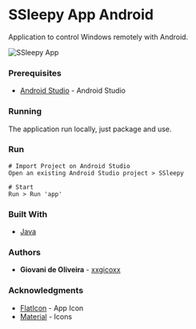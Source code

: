 # SSleepy App Android
Application to control Windows remotely with Android.

![SSleepy App](https://i.imgur.com/HhcuVFQ.jpg)

### Prerequisites
* [Android Studio](https://developer.android.com/studio/?gclid=CjwKCAjwzIH7BRAbEiwAoDxxTlrgZkmyizEw2L4qu6vmLIn4teX-87ir1-rnV_lOYI8Pfj6X65JOfBoCMBIQAvD_BwE&gclsrc=aw.ds) - Android Studio

### Running
The application run locally, just package and use.

### Run
````
# Import Project on Android Studio
Open an existing Android Studio project > SSleepy

# Start
Run > Run 'app'
````

### Built With
* [Java](https://www.java.com/pt_BR/)

### Authors
* **Giovani de Oliveira** - [xxgicoxx](https://github.com/xxgicoxx)

### Acknowledgments
* [FlatIcon](https://www.flaticon.com/) - App Icon
* [Material](https://material.io/resources/icons/) - Icons